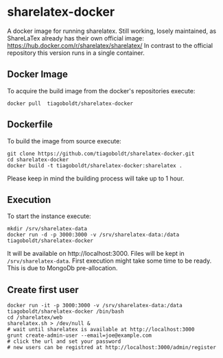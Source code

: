 # sharelatex-docker

A docker image for running sharelatex. Still working, losely maintained, as ShareLaTex already has their own official image: https://hub.docker.com/r/sharelatex/sharelatex/
In contrast to the official repository this version runs in a single container.

## Docker Image

To acquire the build image from the docker's repositories execute:

	docker pull  tiagoboldt/sharelatex-docker

## Dockerfile

To build the image from source execute:

	git clone https://github.com/tiagoboldt/sharelatex-docker.git
	cd sharelatex-docker
	docker build -t tiagoboldt/sharelatex-docker:sharelatex .

  Please keep in mind the building process will take up to 1 hour.

## Execution

To start the instance execute: 
	
	mkdir /srv/sharelatex-data
	docker run -d -p 3000:3000 -v /srv/sharelatex-data:/data tiagoboldt/sharelatex-docker
	
It will be available on http://localhost:3000. Files will be kept in `/srv/sharelatex-data`. First execution might take some time to be ready. This is due to MongoDb pre-allocation.  

## Create first user

    docker run -it -p 3000:3000 -v /srv/sharelatex-data:/data tiagoboldt/sharelatex-docker /bin/bash
    cd /sharelatex/web
    sharelatex.sh > /dev/null &
    # wait until sharelatex is available at http://localhost:3000
    grunt create-admin-user --email=joe@example.com
    # click the url and set your password
    # new users can be registred at http://localhost:3000/admin/register


